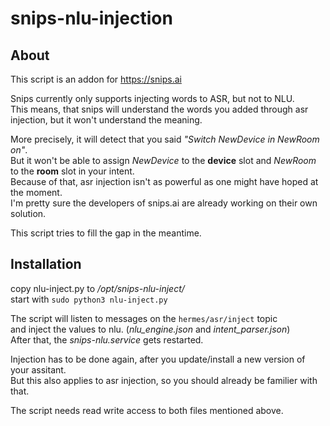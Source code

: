 # snips-nlu-injection
## About
This script is an addon for https://snips.ai

Snips currently only supports injecting words to ASR, but not to NLU.\
This means, that snips will understand the words you added through asr injection, but it won't understand the meaning.

More precisely, it will detect that you said _"Switch NewDevice in NewRoom on"_.\
But it won't be able to assign _NewDevice_ to the **device** slot and _NewRoom_ to the **room** slot in your intent.\
Because of that, asr injection isn't as powerful as one might have hoped at the moment.\
I'm pretty sure the developers of snips.ai are already working on their own solution.

This script tries to fill the gap in the meantime.

## Installation
copy nlu-inject.py to _/opt/snips-nlu-inject/_\
start with `sudo python3 nlu-inject.py`

The script will listen to messages on the `hermes/asr/inject` topic\
and inject the values to nlu. (_nlu_engine.json_ and _intent_parser.json_)\
After that, the _snips-nlu.service_ gets restarted.

Injection has to be done again, after you update/install a new version of your assitant.\
But this also applies to asr injection, so you should already be familier with that.

The script needs read write access to both files mentioned above.
